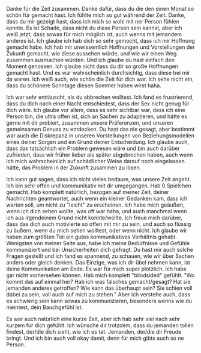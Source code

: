 Danke für die Zeit zusammen. Danke dafür, dass du die den einen Monat so schön für gemacht hast. Ich fühlte mich so gut während der Zeit. Danke, dass du mir gezeigt hast, dass ich mich so wohl mit ner Person fühlen konnte. Es ist Schade, dass nicht du diese Person sein kannst, aber ich weiß jetzt, dass sowas für mich möglich ist, auch wenns mit jemandem anderes ist.
Ich glaube ich hab dich so sehr gemocht, dass ich mir Hoffnung gemacht habe. Ich hab mir unwissentlich Hoffnungen und Vorstellungen der Zukunft gemacht, wie diese aussehen würde, und wie wir einen Weg zusammen ausmachen würden. Und ich glaube du hast einfach den Moment genossen. Ich glaube nicht dass du dir so große Hoffnungen gemacht hast. Und es war wahrscheinlich durchsichtig, dass diese bei mir da waren. Ich weiß auch, wie schön die Zeit für dich war. Ich sehe nicht ein, dass du schönere Sonntage diesen Sommer haben wirst haha. 

Ich war sehr enttäuscht, als du abbrechen wolltest. Ich fand es frustrierend, dass du dich nach einer Nacht entschiedest, dass der Sex nicht genug für dich wäre. Ich glaube vor allem, dass es sehr sichtbar war, dass ich eine Person bin, die ultra offen ist, sich an Sachen zu adaptieren, und hätte es gerne mit dir probiert, zusammen unsere Präferenzen, und unseren gemeinsamen Genuss zu entdecken. Du hast das nie gesagt, aber bestimmt war auch die Diskrepanz in unseren Vorstellungen von Beziehungsmodellen eines deiner Sorgen und ein Grund deiner Entscheidung. Ich glaube auch, dass das tatsächlich ein Problem gewesen wäre und bin auch darüber zufrieden, dass wir früher lieber als später abgebrochen haben, auch wenn ich mich wahrscheinlich auf schädlicher Weise darauf noch eingelassen hätte, das Problem in der Zukunft zusammen zu lösen.

Ich kann gut sagen, dass ich nicht vieles bedaure, was unsere Zeit angeht. Ich bin sehr offen und kommunikativ mit dir umgegangen. Hab 0 Spielchen gemacht. Hab komplett natürlich, bezogen auf meiner Zeit, deiner Nachrichten geantwortet, auch wenn ein kleiner Gedanken kam, dass ich warten soll, um nicht zu "leicht" zu erscheinen. Ich habe mich geäußert, wenn ich dich sehen wollte, was oft war haha, und auch manchmal wenn ich aus irgendeinem Grund nicht konnte/wollte. Ich freue mich darüber, dass das dich auch motivierte so offen mit mir zu sein, und auch so flüssig zu äußern, wenn du mich sehen wolltest, oder wenn nicht. Ich glaube wir haben zum größten Teil ein gutes kommunikatives Verhältnis gehabt. Wenigsten von meiner Seite aus, habe ich meine Bedürfnisse und Gefühle kommuniziert und bei Unsicherheiten dich gefragt. Du hast mir auch solche Fragen gestellt und ich fand es spannend, zu schauen, wie wir über Sachen anders oder gleich denken.
Das Einzige, was ich dir übel nehmen kann, ist deine Kommunikation am Ende. Es war für mich super plötzlich. Ich habs gar nicht vorhersehen können. Hab mich komplett "blindsided" gefühlt.
"Wo kommt das auf einmal her? Hab ich was falsches gemacht/gesagt? Hat sie jemanden anderes getroffen? Wie kann das überhaupt sein? Sie schien voll dabei zu sein, voll auch auf mich zu stehen." Aber ich verstehe auch, dass es schwierig sein kann sowas zu kommunizieren, besonders wenns wie du meintest, dein Bauchgefühl ist.

Es war auch natürlich eine kurze Zeit, aber ich hab sehr viel nach sehr kurzem für dich gefühlt. 
Ich wünsche dir trotzdem, dass du jemanden tollen findest, der/die dich sieht, wie ich es tat. Jemanden, der/die dir Freude bringt. Und ich bin auch voll okay damit, denn für mich gibts auch so ne Person.
